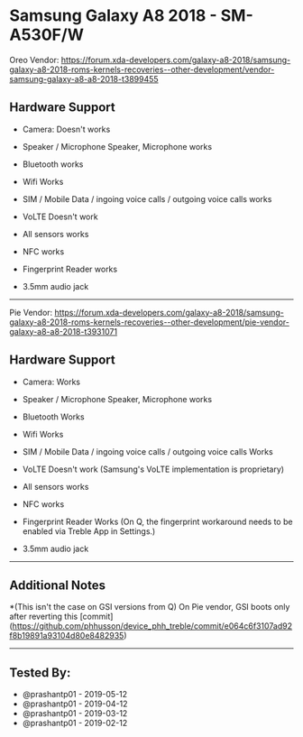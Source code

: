 # Samsung Galaxy A8 2018 - SM-A530F/W
Oreo Vendor:
https://forum.xda-developers.com/galaxy-a8-2018/samsung-galaxy-a8-2018-roms-kernels-recoveries--other-development/vendor-samsung-galaxy-a8-a8-2018-t3899455
 ## Hardware Support
 * Camera: 
Doesn't works 

 * Speaker / Microphone
Speaker, Microphone works
 * Bluetooth
works
 * Wifi
Works
 * SIM / Mobile Data / ingoing voice calls / outgoing voice calls
works
 * VoLTE
Doesn't work
* All sensors
works
 * NFC
works
 * Fingerprint Reader
works
 * 3.5mm audio jack
 ***
Pie Vendor:
https://forum.xda-developers.com/galaxy-a8-2018/samsung-galaxy-a8-2018-roms-kernels-recoveries--other-development/pie-vendor-galaxy-a8-a8-2018-t3931071

 ## Hardware Support
 * Camera: 
Works

 * Speaker / Microphone
Speaker, Microphone works
 * Bluetooth
Works
 * Wifi
Works
 * SIM / Mobile Data / ingoing voice calls / outgoing voice calls
Works 
 * VoLTE
Doesn't work (Samsung's VoLTE implementation is proprietary)
* All sensors
works
 * NFC
works
 * Fingerprint Reader
Works (On Q, the fingerprint workaround needs to be enabled via Treble App in Settings.)
 * 3.5mm audio jack
 ***
## Additional Notes
*(This isn't the case on GSI versions from Q) On Pie vendor, GSI boots only after reverting this [commit] (https://github.com/phhusson/device_phh_treble/commit/e064c6f3107ad92f8b19891a93104d80e8482935)


 ***

 ## Tested By:
* @prashantp01 - 2019-05-12
* @prashantp01 - 2019-04-12
* @prashantp01 - 2019-03-12
* @prashantp01 - 2019-02-12
